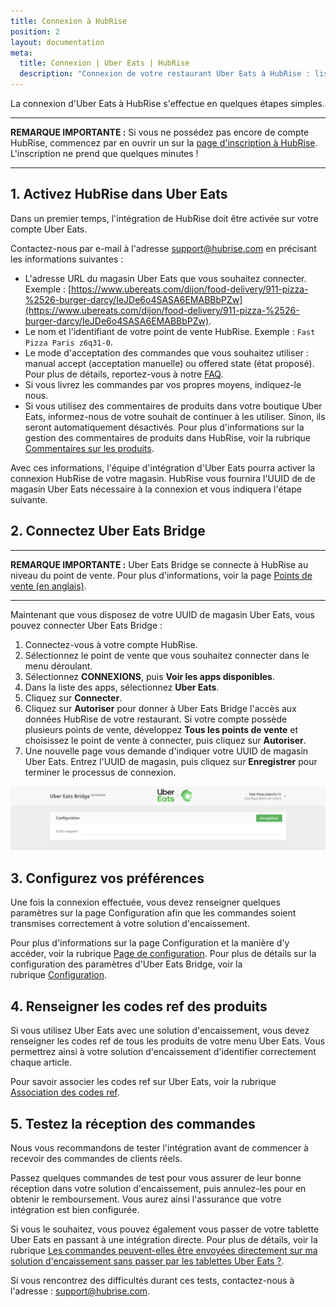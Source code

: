 ```yaml
---
title: Connexion à HubRise
position: 2 
layout: documentation
meta:
  title: Connexion | Uber Eats | HubRise
  description: "Connexion de votre restaurant Uber Eats à HubRise : liste des éléments à nous fournir et étapes à suivre pour recevoir vos commandes Uber Eats dans votre solution d'encaissement."
---
```


La connexion d'Uber Eats à HubRise s'effectue en quelques étapes simples.

---

**REMARQUE IMPORTANTE :** Si vous ne possédez pas encore de compte HubRise, commencez par en ouvrir un sur la [page d'inscription à HubRise](https://manager.hubrise.com/signup). L'inscription ne prend que quelques minutes !

---

## 1. Activez HubRise dans Uber Eats

Dans un premier temps, l'intégration de HubRise doit être activée sur votre compte Uber Eats.

Contactez-nous par e-mail à l'adresse [support@hubrise.com](mailto:support@hubrise.com) en précisant les informations suivantes :

- L'adresse URL du magasin Uber Eats que vous souhaitez connecter. Exemple : [https://www.ubereats.com/dijon/food-delivery/911-pizza-%2526-burger-darcy/IeJDe6o4SASA6EMABBbPZw](https://www.ubereats.com/dijon/food-delivery/911-pizza-%2526-burger-darcy/IeJDe6o4SASA6EMABBbPZw).
- Le nom et l'identifiant de votre point de vente HubRise. Exemple : `Fast Pizza Paris z6q31-0`.
- Le mode d'acceptation des commandes que vous souhaitez utiliser : manual accept (acceptation manuelle) ou offered state (état proposé). Pour plus de détails, reportez-vous à notre [FAQ](/apps/uber-eats/faqs/recevoir-commandes-sans-tablette).
- Si vous livrez les commandes par vos propres moyens, indiquez-le nous.
- Si vous utilisez des commentaires de produits dans votre boutique Uber Eats, informez-nous de votre souhait de continuer à les utiliser. Sinon, ils seront automatiquement désactivés. Pour plus d'informations sur la gestion des commentaires de produits dans HubRise, voir la rubrique [Commentaires sur les produits](/apps/uber-eats/associer-codes-ref#commentaires-au-niveau-du-produit).

Avec ces informations, l'équipe d'intégration d'Uber Eats pourra activer la connexion HubRise de votre magasin. HubRise vous fournira l'UUID de de magasin Uber Eats nécessaire à la connexion et vous indiquera l'étape suivante.

## 2. Connectez Uber Eats Bridge

---

**REMARQUE IMPORTANTE :** Uber Eats Bridge se connecte à HubRise au niveau du point de vente. Pour plus d'informations, voir la page [Points de vente (en anglais)](/docs/locations/).

---

Maintenant que vous disposez de votre UUID de magasin Uber Eats, vous pouvez connecter Uber Eats Bridge :

1. Connectez-vous à votre compte HubRise.
1. Sélectionnez le point de vente que vous souhaitez connecter dans le menu déroulant.
1. Sélectionnez **CONNEXIONS**, puis **Voir les apps disponibles**.
1. Dans la liste des apps, sélectionnez **Uber Eats**.
1. Cliquez sur **Connecter**.
1. Cliquez sur **Autoriser** pour donner à Uber Eats Bridge l'accès aux données HubRise de votre restaurant. Si votre compte possède plusieurs points de vente, développez **Tous les points de vente** et choisissez le point de vente à connecter, puis cliquez sur **Autoriser**.
1. Une nouvelle page vous demande d'indiquer votre UUID de magasin Uber Eats. Entrez l'UUID de magasin, puis cliquez sur **Enregistrer** pour terminer le processus de connexion.

![UUID de magasin Uber Eats](../images/001-fr-store-uuid.png)

## 3. Configurez vos préférences

Une fois la connexion effectuée, vous devez renseigner quelques paramètres sur la page Configuration afin que les commandes soient transmises correctement à votre solution d'encaissement.

Pour plus d'informations sur la page Configuration et la manière d'y accéder, voir la rubrique [Page de configuration](/apps/uber-eats/interface-utilisateur/#page-de-configuration). Pour plus de détails sur la configuration des paramètres d'Uber Eats Bridge, voir la rubrique [Configuration](/apps/uber-eats/configuration).

## 4. Renseigner les codes ref des produits

Si vous utilisez Uber Eats avec une solution d'encaissement, vous devez renseigner les codes ref de tous les produits de votre menu Uber Eats. Vous permettrez ainsi à votre solution d'encaissement d'identifier correctement chaque article.

Pour savoir associer les codes ref sur Uber Eats, voir la rubrique [Association des codes ref](/apps/uber-eats/associer-codes-ref).

## 5. Testez la réception des commandes

Nous vous recommandons de tester l'intégration avant de commencer à recevoir des commandes de clients réels.

Passez quelques commandes de test pour vous assurer de leur bonne réception dans votre solution d'encaissement, puis annulez-les pour en obtenir le remboursement. Vous aurez ainsi l'assurance que votre intégration est bien configurée.

Si vous le souhaitez, vous pouvez également vous passer de votre tablette Uber Eats en passant à une intégration directe. Pour plus de détails, voir la rubrique [Les commandes peuvent-elles être envoyées directement sur ma solution d'encaissement sans passer par les tablettes Uber Eats ?](/apps/uber-eats/faqs/recevoir-commandes-sans-tablette).

Si vous rencontrez des difficultés durant ces tests, contactez-nous à l'adresse : support@hubrise.com.
